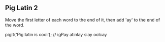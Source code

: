 
## Pig Latin 2

Move the first letter of each word to the end of it, then add 'ay' to the end of the word.

pigIt('Pig latin is cool'); // igPay atinlay siay oolcay
